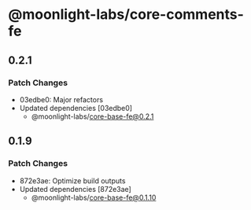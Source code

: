 # @moonlight-labs/core-comments-fe

## 0.2.1

### Patch Changes

- 03edbe0: Major refactors
- Updated dependencies [03edbe0]
  - @moonlight-labs/core-base-fe@0.2.1

## 0.1.9

### Patch Changes

- 872e3ae: Optimize build outputs
- Updated dependencies [872e3ae]
  - @moonlight-labs/core-base-fe@0.1.10
